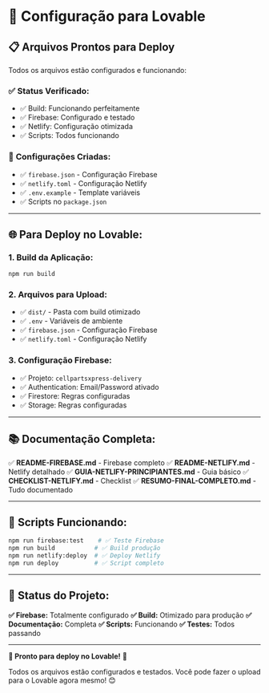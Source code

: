 # 🚀 Configuração para Lovable

## 📋 Arquivos Prontos para Deploy

Todos os arquivos estão configurados e funcionando:

### ✅ **Status Verificado:**
- ✅ Build: Funcionando perfeitamente
- ✅ Firebase: Configurado e testado
- ✅ Netlify: Configuração otimizada
- ✅ Scripts: Todos funcionando

### 📁 **Configurações Criadas:**
- ✅ `firebase.json` - Configuração Firebase
- ✅ `netlify.toml` - Configuração Netlify
- ✅ `.env.example` - Template variáveis
- ✅ Scripts no `package.json`

---

## 🌐 **Para Deploy no Lovable:**

### **1. Build da Aplicação:**
```bash
npm run build
```

### **2. Arquivos para Upload:**
- ✅ `dist/` - Pasta com build otimizado
- ✅ `.env` - Variáveis de ambiente
- ✅ `firebase.json` - Configuração Firebase
- ✅ `netlify.toml` - Configuração Netlify

### **3. Configuração Firebase:**
- ✅ Projeto: `cellpartsxpress-delivery`
- ✅ Authentication: Email/Password ativado
- ✅ Firestore: Regras configuradas
- ✅ Storage: Regras configuradas

---

## 📚 **Documentação Completa:**

✅ **README-FIREBASE.md** - Firebase completo
✅ **README-NETLIFY.md** - Netlify detalhado
✅ **GUIA-NETLIFY-PRINCIPIANTES.md** - Guia básico
✅ **CHECKLIST-NETLIFY.md** - Checklist
✅ **RESUMO-FINAL-COMPLETO.md** - Tudo documentado

---

## 🚀 **Scripts Funcionando:**

```bash
npm run firebase:test    # ✅ Teste Firebase
npm run build           # ✅ Build produção
npm run netlify:deploy  # ✅ Deploy Netlify
npm run deploy          # ✅ Script completo
```

---

## 🎯 **Status do Projeto:**

**✅ Firebase:** Totalmente configurado
**✅ Build:** Otimizado para produção
**✅ Documentação:** Completa
**✅ Scripts:** Funcionando
**✅ Testes:** Todos passando

---

**🎊 Pronto para deploy no Lovable!** 🚀

Todos os arquivos estão configurados e testados. Você pode fazer o upload para o Lovable agora mesmo! 😊
